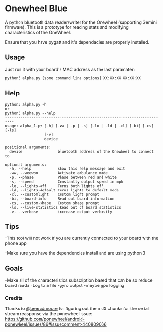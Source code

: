 # Onewheel Blue
A python bluetooth data reader/writer for the Onewheel (supporting Gemini firmware).
This is a prototype for reading stats and modifying characteristics of the OneWheel.

Ensure that you have pygatt and it's dependacies are properly installed.

## Usage

Just run it with your board's MAC address as the last paramater:

```
python3 alpha.py [some command line options] XX:XX:XX:XX:XX:XX
```

## Help
```
python3 alpha.py -h
or
python3 alpha.py --help
--------------------------------------------------------------------------
usage: alpha_1.py [-h] [-ww | -p | -s] [-lo | -ld | -cl] [-bi] [-cs] [-ls]
                  [-v]
                  device

positional arguments:
  device                bluetooth address of the Onewheel to connect to

optional arguments:
  -h, --help            show this help message and exit
  -ww, --weewoo         Activate ambulance mode
  -p, --phase           Phase between red and white
  -s, --speed           Constantly output speed in mph
  -lo, --lights-off     Turns both lights off
  -ld, --lights-default Turns lights to default mode
  -cl, --customlight    Custom light prompt
  -bi, --board-info     Read out board information
  -cs, --custom-shape   Custom shape prompt
  -ls, --live-statistics Read out of board statistics
  -v, --verbose         increase output verbosity

```
## Tips

-This tool will not work if you are currently connected to your board with the phone app

-Make sure you have the dependencies install and are using python 3

## Goals

-Make all of the characteristics subscription based that can be so reduce board reads
-Log to a file
-gyro output
-maybe gps logging

### Credits
Thanks to [@beeradmoore](https://github.com/beeradmoore) for figuring out the md5 chunks for the serial stream reasponse via the ponewheel issue: https://github.com/ponewheel/android-ponewheel/issues/86#issuecomment-440809066
